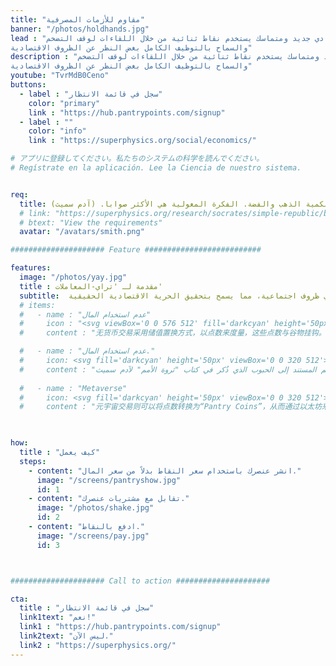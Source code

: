 ```yaml
---
title: "مقاوم للأزمات المصرفية"
banner: "/photos/holdhands.jpg"
lead : "بانتري بوينتس هو نظام اقتصادي جديد ومتماسك يستخدم نقاط ثنائية من خلال اللقاءات لوقف التضخم
والسماح بالتوظيف الكامل بغض النظر عن الظروف الاقتصادية"
description : "بانتري بوينتس هو نظام اقتصادي جديد ومتماسك يستخدم نقاط ثنائية من خلال اللقاءات لوقف التضخم
والسماح بالتوظيف الكامل بغض النظر عن الظروف الاقتصادية"
youtube: "TvrMdB0Ceno"
buttons:
  - label : "سجل في قائمة الانتظار"
    color: "primary"
    link : "https://hub.pantrypoints.com/signup"
  - label : ""
    color: "info"
    link : "https://superphysics.org/social/economics/"

# アプリに登録してください。私たちのシステムの科学を読んでください。
# Regístrate en la aplicación. Lee la Ciencia de nuestro sistema.


req:
  title: بالنسبة للمغول الذين لا يعرفون النقود ، فإن البقرة هي مقياس القيمة. الثروة بالنسبة لهم تُقاس بكمية البقر ، تمامًا مثلما يُقاس الثروة بالنسبة للإسبان بكمية الذهب والفضة. الفكرة المغولية هي الأكثر صوابا. (آدم سميث)
  # link: "https://superphysics.org/research/socrates/simple-republic/book-3/chapter-3"
  # btext: "View the requirements"
  avatar: "/avatars/smith.png"

##################### Feature ##########################

features:
  image: "/photos/yay.jpg"
  title : مقدمة لـ 'تراي-المعاملات'
  subtitle:  تسمح تراي-المعاملات بالتداول بالمال أو بدون مال أو في عوالم افتراضية لتمكين الاقتصاد من العمل تحت أي ظروف اجتماعية، مما يسمح بتحقيق الحرية الاقتصادية الحقيقية
  # items:
  #   - name : "عدم استخدام المال"
  #     icon : "<svg viewBox='0 0 576 512' fill='darkcyan' height='50px'><path d='M96,128A64,64,0,1,0,32,64,64,64,0,0,0,96,128Zm0,176.08a44.11,44.11,0,0,1,13.64-32L181.77,204c1.65-1.55,3.77-2.31,5.61-3.57A63.91,63.91,0,0,0,128,160H64A64,64,0,0,0,0,224v96a32,32,0,0,0,32,32V480a32,32,0,0,0,32,32h64a32,32,0,0,0,32-32V383.61l-50.36-47.53A44.08,44.08,0,0,1,96,304.08ZM480,128a64,64,0,1,0-64-64A64,64,0,0,0,480,128Zm32,32H448a63.91,63.91,0,0,0-59.38,40.42c1.84,1.27,4,2,5.62,3.59l72.12,68.06a44.37,44.37,0,0,1,0,64L416,383.62V480a32,32,0,0,0,32,32h64a32,32,0,0,0,32-32V352a32,32,0,0,0,32-32V224A64,64,0,0,0,512,160ZM444.4,295.34l-72.12-68.06A12,12,0,0,0,352,236v36H224V236a12,12,0,0,0-20.28-8.73L131.6,295.34a12.4,12.4,0,0,0,0,17.47l72.12,68.07A12,12,0,0,0,224,372.14V336H352v36.14a12,12,0,0,0,20.28,8.74l72.12-68.07A12.4,12.4,0,0,0,444.4,295.34Z'/></svg>"     
  #     content : "无货币交易采用储值置换方式，以点数来度量，这些点数与谷物挂钩。 这实现了亚当·斯密在《国富论》中提到的以谷物为基础的估值方式"

  #   - name : "عدم استخدام المال."
  #     icon: <svg fill='darkcyan' height='50px' viewBox='0 0 320 512'><path d='M311.9 260.8L160 353.6 8 260.8 160 0l151.9 260.8zM160 383.4L8 290.6 160 512l152-221.4-152 92.8z'/></svg>    
  #     content : "التقييم المستند إلى الحبوب الذي ذُكر في كتاب "ثروة الأمم" لآدم سميث."
      
  #   - name : "Metaverse"
  #     icon: <svg fill='darkcyan' height='50px' viewBox='0 0 320 512'><path d='M311.9 260.8L160 353.6 8 260.8 160 0l151.9 260.8zM160 383.4L8 290.6 160 512l152-221.4-152 92.8z'/></svg>
  #     content : "元宇宙交易则可以将点数转换为“Pantry Coins”，从而通过以太坊来进行受监管的元宇宙交易。 这对于跨境交易以及我们提出的“加密缓解”（我们替代量化宽松政策）非常有用。"
    


how:
  title : "كيف يعمل"  
  steps:
    - content: "انشر عنصرك باستخدام سعر النقاط بدلاً من سعر المال."
      image: "/screens/pantryshow.jpg"
      id: 1
    - content: "تقابل مع مشتريات عنصرك."
      image: "/photos/shake.jpg"
      id: 2    
    - content: "ادفع بالنقاط."
      image: "/screens/pay.jpg"
      id: 3



##################### Call to action #####################

cta:
  title : "سجل في قائمة الانتظار"
  link1text: "نعم!"
  link1 : "https://hub.pantrypoints.com/signup"
  link2text: "ليس الآن."
  link2 : "https://superphysics.org/"
---
```


